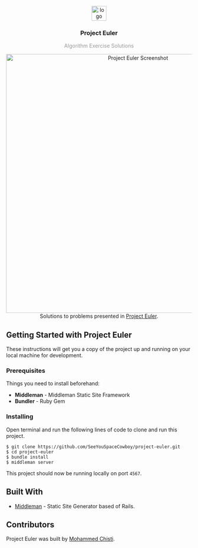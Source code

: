 <p align="center">
  <img
    src="https://user-images.githubusercontent.com/7621982/29982207-d8c41d86-8f1e-11e7-9d09-3f9f9e2bb969.png"
    alt="logo"
    width="40" />
</p>
<h3 align="center">
  Project Euler
</h3>
<p align="center" style="color: #999;">Algorithm Exercise Solutions</p>

<p align="center">
  <img
    src="https://user-images.githubusercontent.com/7621982/30005981-965a51d2-90bc-11e7-98ef-2948db74d672.png"
    alt="Project Euler Screenshot"
    width="700" />
    <br>
    Solutions to problems presented in <a href='https://projecteuler.net' target="_blank">Project Euler</a>.
</p>

## Getting Started with Project Euler
These instructions will get you a copy of the project up and running on your local machine for development.

### Prerequisites
Things you need to install beforehand:
* **Middleman** - Middleman Static Site Framework
* **Bundler** - Ruby Gem

### Installing
Open terminal and run the following lines of code to clone and run this project.

 ```shell
 $ git clone https://github.com/SeeYouSpaceCowboy/project-euler.git
 $ cd project-euler
 $ bundle install
 $ middleman server
 ```
 This project should now be running locally on port `4567`.

## Built With
* [Middleman]() - Static Site Generator based of Rails.

## Contributors
Project Euler was built by [Mohammed Chisti](http://mohammedchisti.com).

